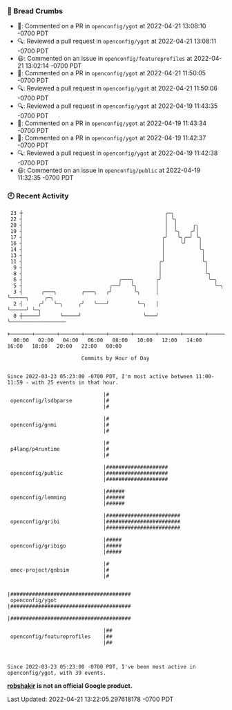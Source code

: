 ### 🍞 Bread Crumbs

 * 💬: Commented on a PR in  `openconfig/ygot` at 2022-04-21 13:08:10 -0700 PDT
 * 🔍: Reviewed a pull request in  `openconfig/ygot` at 2022-04-21 13:08:11 -0700 PDT
 * 😃: Commented on an issue in `openconfig/featureprofiles` at 2022-04-21 13:02:14 -0700 PDT
 * 💬: Commented on a PR in  `openconfig/ygot` at 2022-04-21 11:50:05 -0700 PDT
 * 🔍: Reviewed a pull request in  `openconfig/ygot` at 2022-04-21 11:50:06 -0700 PDT
 * 🔍: Reviewed a pull request in  `openconfig/ygot` at 2022-04-19 11:43:35 -0700 PDT
 * 💬: Commented on a PR in  `openconfig/ygot` at 2022-04-19 11:43:34 -0700 PDT
 * 💬: Commented on a PR in  `openconfig/ygot` at 2022-04-19 11:42:37 -0700 PDT
 * 🔍: Reviewed a pull request in  `openconfig/ygot` at 2022-04-19 11:42:38 -0700 PDT
 * 😃: Commented on an issue in `openconfig/public` at 2022-04-19 11:32:35 -0700 PDT

### 🕘 Recent Activity
```
 23 ┼                                              ╭─╮
 22 ┤                                              │ ╰╮
 20 ┤                                              │  │     ╭╮
 19 ┤                                              │  ╰╮   ╭╯│
 17 ┤                                             ╭╯   ╰╮╭─╯ ╰╮
 16 ┤                                             │     ╰╯    │
 14 ┤                                             │           ╰╮
 13 ┤                                             │            │
 11 ┤                                            ╭╯            ╰╮
  9 ┤                                            │              │
  8 ┤                                            │              ╰╮
  6 ┤                               ╭───╮       ╭╯               ╰─╮
  5 ┤                            ╭──╯   ╰╮      │                  ╰─╮
  3 ┤      ╭───╮        ╭───╮   ╭╯       ╰╮     │                    ╰─────╮     ╭─╮
  2 ┤     ╭╯   ╰─╮     ╭╯   ╰───╯         ╰─╮   │                          ╰─────╯ ╰─╮
  0 ┼─────╯      ╰─────╯                    ╰───╯                                    ╰──────────────────
    +───────+───────+───────+───────+───────+───────+───────+───────+───────+───────+───────+───────+────
  00:00   02:00   04:00   06:00   08:00   10:00   12:00   14:00   16:00   18:00   20:00   22:00   00:00   

						Commits by Hour of Day


Since 2022-03-23 05:23:00 -0700 PDT, I'm most active between 11:00-11:59 - with 25 events in that hour.

```



```
                               |#
 openconfig/lsdbparse          |#
                               |#

                               |#
 openconfig/gnmi               |#
                               |#

                               |#
 p4lang/p4runtime              |#
                               |#

                               |####################
 openconfig/public             |####################
                               |####################

                               |######
 openconfig/lemming            |######
                               |######

                               |########################
 openconfig/gribi              |########################
                               |########################

                               |#####
 openconfig/gribigo            |#####
                               |#####

                               |#
 omec-project/gnbsim           |#
                               |#

                               |#######################################
 openconfig/ygot               |#######################################
                               |#######################################

                               |##
 openconfig/featureprofiles    |##
                               |##



Since 2022-03-23 05:23:00 -0700 PDT, I've been most active in openconfig/ygot, with 39 events.

```
**[robshakir](mailto:robjs@google.com) is not an official Google product.**  


Last Updated: 2022-04-21 13:22:05.297618178 -0700 PDT
